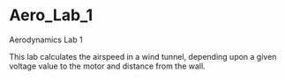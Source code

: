 # Aero_Lab_1
Aerodynamics Lab 1

This lab calculates the airspeed in a wind tunnel, depending upon a given voltage value to the motor and distance from the wall.
